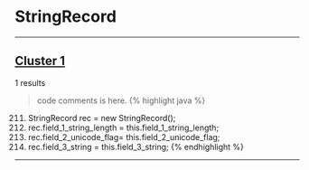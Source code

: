 # StringRecord

***

## [Cluster 1](./1)
1 results
> code comments is here.
{% highlight java %}
211. StringRecord rec = new StringRecord();
212. rec.field_1_string_length = this.field_1_string_length;
213. rec.field_2_unicode_flag= this.field_2_unicode_flag;
214. rec.field_3_string = this.field_3_string;
{% endhighlight %}

***

